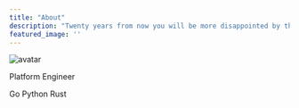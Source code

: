 ```yaml
---
title: "About"
description: "Twenty years from now you will be more disappointed by the things you didn't do than by the ones you did. So throw off the bowlines, sail away from teh safe harbor, catch the trade winds in your sails. Explore. Dream. Discover. —Mark Twain"
featured_image: ''
---
```


<img class="mr2 dib v-mid br3 ma0 pa0 mt2 h3 w3" src="https://avatars0.githubusercontent.com/u/24367477" alt="avatar">

Platform Engineer 

Go Python Rust
